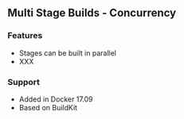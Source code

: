 ## Multi Stage Builds - Concurrency

### Features

- Stages can be built in parallel
- XXX

### Support

- Added in Docker 17.09
- Based on BuildKit